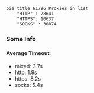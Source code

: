 
```mermaid
pie title 61796 Proxies in list
    "HTTP" : 28641
    "HTTPS": 10637
    "SOCKS" : 30874
```

### Some Info
#### Average Timeout

- mixed: 3.7s
- http: 1.9s
- https: 8.2s
- socks: 5.4s